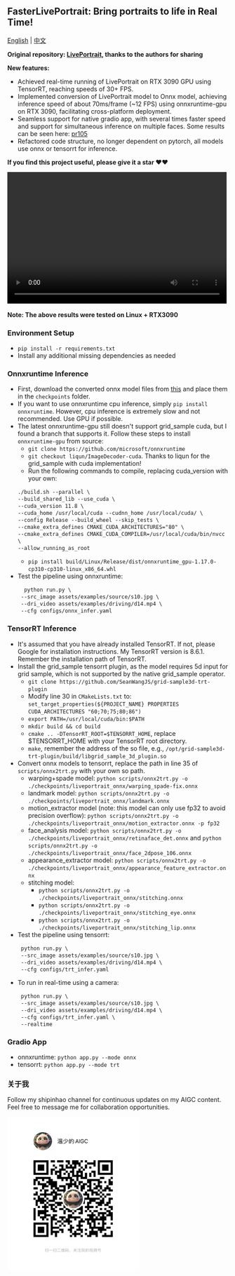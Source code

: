 ## FasterLivePortrait: Bring portraits to life in Real Time!
<a href="README.md">English</a> | <a href="README_CN.md">中文</a>

**Original repository: [LivePortrait](https://github.com/KwaiVGI/LivePortrait), thanks to the authors for sharing**

**New features:**
* Achieved real-time running of LivePortrait on RTX 3090 GPU using TensorRT, reaching speeds of 30+ FPS.
* Implemented conversion of LivePortrait model to Onnx model, achieving inference speed of about 70ms/frame (~12 FPS) using onnxruntime-gpu on RTX 3090, facilitating cross-platform deployment.
* Seamless support for native gradio app, with several times faster speed and support for simultaneous inference on multiple faces. Some results can be seen here: [pr105](https://github.com/KwaiVGI/LivePortrait/pull/105)
* Refactored code structure, no longer dependent on pytorch, all models use onnx or tensorrt for inference.

**If you find this project useful, please give it a star ❤️❤️**

<video src="https://github.com/KwaiVGI/LivePortrait/assets/138360003/c0c8de4f-6a6f-43fa-89f9-168ff3f150ef" controls="controls" width="500" height="300">您的浏览器不支持播放该视频！</video>

**Note: The above results were tested on Linux + RTX3090**

### Environment Setup
* `pip install -r requirements.txt`
* Install any additional missing dependencies as needed

### Onnxruntime Inference
* First, download the converted onnx model files from [this](https://huggingface.co/warmshao/FasterLivePortrait) and place them in the `checkpoints` folder.
* If you want to use onnxruntime cpu inference, simply `pip install onnxruntime`. However, cpu inference is extremely slow and not recommended. Use GPU if possible.
* The latest onnxruntime-gpu still doesn't support grid_sample cuda, but I found a branch that supports it. Follow these steps to install `onnxruntime-gpu` from source:
  * `git clone https://github.com/microsoft/onnxruntime`
  * `git checkout liqun/ImageDecoder-cuda`. Thanks to liqun for the grid_sample with cuda implementation!
  * Run the following commands to compile, replacing cuda_version with your own:
  ```shell
  ./build.sh --parallel \
  --build_shared_lib --use_cuda \
  --cuda_version 11.8 \
  --cuda_home /usr/local/cuda --cudnn_home /usr/local/cuda/ \
  --config Release --build_wheel --skip_tests \
  --cmake_extra_defines CMAKE_CUDA_ARCHITECTURES="80" \
  --cmake_extra_defines CMAKE_CUDA_COMPILER=/usr/local/cuda/bin/nvcc \
  --allow_running_as_root
  ```
  * `pip install build/Linux/Release/dist/onnxruntime_gpu-1.17.0-cp310-cp310-linux_x86_64.whl`
* Test the pipeline using onnxruntime:
    ```
      python run.py \
     --src_image assets/examples/source/s10.jpg \
     --dri_video assets/examples/driving/d14.mp4 \
     --cfg configs/onnx_infer.yaml
     ```
### TensorRT Inference
* It's assumed that you have already installed TensorRT. If not, please Google for installation instructions. My TensorRT version is 8.6.1. Remember the installation path of TensorRT.
* Install the grid_sample tensorrt plugin, as the model requires 5d input for grid sample, which is not supported by the native grid_sample operator.
  * `git clone https://github.com/SeanWangJS/grid-sample3d-trt-plugin`
  * Modify line 30 in `CMakeLists.txt` to: `set_target_properties(${PROJECT_NAME} PROPERTIES CUDA_ARCHITECTURES "60;70;75;80;86")`
  * `export PATH=/usr/local/cuda/bin:$PATH`
  * `mkdir build && cd build`
  * `cmake .. -DTensorRT_ROOT=$TENSORRT_HOME`, replace $TENSORRT_HOME with your TensorRT root directory.
  * `make`, remember the address of the so file, e.g., `/opt/grid-sample3d-trt-plugin/build/libgrid_sample_3d_plugin.so`
* Convert onnx models to tensorrt, replace the path in line 35 of `scripts/onnx2trt.py` with your own so path.
  * warping+spade model: `python scripts/onnx2trt.py -o ./checkpoints/liveportrait_onnx/warping_spade-fix.onnx`
  * landmark model: `python scripts/onnx2trt.py -o ./checkpoints/liveportrait_onnx/landmark.onnx`
  * motion_extractor model (note: this model can only use fp32 to avoid precision overflow): `python scripts/onnx2trt.py -o ./checkpoints/liveportrait_onnx/motion_extractor.onnx -p fp32`
  * face_analysis model: `python scripts/onnx2trt.py -o ./checkpoints/liveportrait_onnx/retinaface_det.onnx` and `python scripts/onnx2trt.py -o ./checkpoints/liveportrait_onnx/face_2dpose_106.onnx`
  * appearance_extractor model: `python scripts/onnx2trt.py -o ./checkpoints/liveportrait_onnx/appearance_feature_extractor.onnx`
  * stitching model:
    * `python scripts/onnx2trt.py -o ./checkpoints/liveportrait_onnx/stitching.onnx`
    * `python scripts/onnx2trt.py -o ./checkpoints/liveportrait_onnx/stitching_eye.onnx`
    * `python scripts/onnx2trt.py -o ./checkpoints/liveportrait_onnx/stitching_lip.onnx`
* Test the pipeline using tensorrt:
  ```shell
   python run.py \
   --src_image assets/examples/source/s10.jpg \
   --dri_video assets/examples/driving/d14.mp4 \
   --cfg configs/trt_infer.yaml
* To run in real-time using a camera:
  ```shell
   python run.py \
   --src_image assets/examples/source/s10.jpg \
   --dri_video assets/examples/driving/d14.mp4 \
   --cfg configs/trt_infer.yaml \
   --realtime
  ```
### Gradio App
* onnxruntime: `python app.py --mode onnx`
* tensorrt: `python app.py --mode trt`

### 关于我
Follow my shipinhao channel for continuous updates on my AIGC content. Feel free to message me for collaboration opportunities.

<img src="assets/shipinhao.jpg" alt="视频号" width="300" height="350">